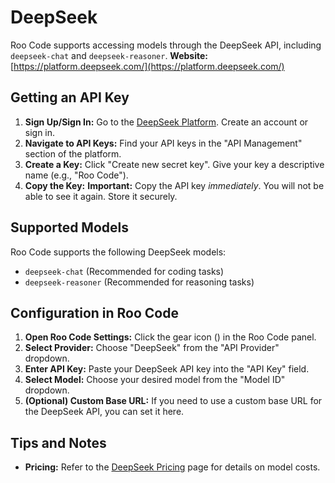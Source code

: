 # DeepSeek

Roo Code supports accessing models through the DeepSeek API, including `deepseek-chat` and `deepseek-reasoner`.
**Website:** [https://platform.deepseek.com/](https://platform.deepseek.com/)

## Getting an API Key

1.  **Sign Up/Sign In:** Go to the [DeepSeek Platform](https://platform.deepseek.com/). Create an account or sign in.
2.  **Navigate to API Keys:** Find your API keys in the "API Management" section of the platform.
3.  **Create a Key:** Click "Create new secret key".  Give your key a descriptive name (e.g., "Roo Code").
4.  **Copy the Key:**  **Important:** Copy the API key *immediately*.  You will not be able to see it again.  Store it securely.

## Supported Models

Roo Code supports the following DeepSeek models:

*   `deepseek-chat` (Recommended for coding tasks)
*	`deepseek-reasoner` (Recommended for reasoning tasks)

## Configuration in Roo Code

1.  **Open Roo Code Settings:** Click the gear icon (<Codicon name="gear" />) in the Roo Code panel.
2.  **Select Provider:** Choose "DeepSeek" from the "API Provider" dropdown.
3.  **Enter API Key:** Paste your DeepSeek API key into the "API Key" field.
4.  **Select Model:** Choose your desired model from the "Model ID" dropdown.
5.  **(Optional) Custom Base URL:** If you need to use a custom base URL for the DeepSeek API, you can set it here.

## Tips and Notes
*   **Pricing:** Refer to the [DeepSeek Pricing](https://platform.deepseek.com/pricing) page for details on model costs.